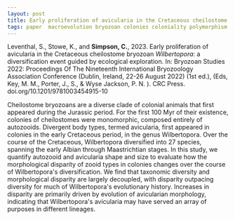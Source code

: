 ```yaml
---
layout: post
title: Early proliferation of avicularia in the Cretaceous cheilostome bryozoan  *Wilbertopora*: a diversification event guided by ecological exploration
tags: paper  macroevolution bryozoan colonies coloniality polymorphism
---
```



Leventhal, S.,  Stowe, K., and **Simpson, C.**, 2023. Early proliferation of avicularia in the Cretaceous cheilostome bryozoan  *Wilbertopora*: a diversification event guided by ecological exploration.  In: Bryozoan Studies 2022: Proceedings Of The Nineteenth International Bryozoology Association Conference (Dublin, Ireland, 22-26 August 2022) (1st ed.), (Eds, Key, M. M., Porter, J., S., & Wyse Jackson, P. N. ). CRC Press. doi.org/10.1201/9781003454915-10

Cheilostome bryozoans are a diverse clade of colonial animals that first appeared during the Jurassic period. For the first 100 Myr of their existence, colonies of cheilostomes were monomorphic, composed entirely of autozooids. Divergent body types, termed avicularia, first appeared in colonies in the early Cretaceous period, in the genus Wilbertopora. Over the course of the Cretaceous, Wilbertopora diversified into 27 species, spanning the early Albian through Maastrichtian stages. In this study, we quantify autozooid and avicularia shape and size to evaluate how the morphological disparity of zooid types in colonies changes over the course of Wilbertopora's diversification. We find that taxonomic diversity and morphological disparity are largely decoupled, with disparity outpacing diversity for much of Wilbertopora's evolutionary history. Increases in disparity are primarily driven by evolution of avicularian morphology, indicating that Wilbertopora's avicularia may have served an array of purposes in different lineages.
